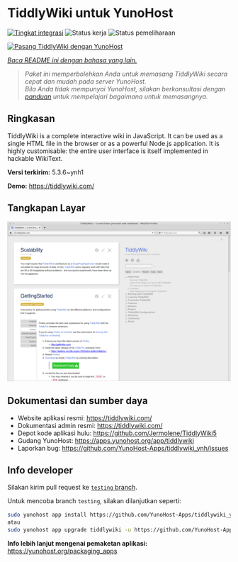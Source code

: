 <!--
N.B.: README ini dibuat secara otomatis oleh <https://github.com/YunoHost/apps/tree/master/tools/readme_generator>
Ini TIDAK boleh diedit dengan tangan.
-->

# TiddlyWiki untuk YunoHost

[![Tingkat integrasi](https://apps.yunohost.org/badge/integration/tiddlywiki)](https://ci-apps.yunohost.org/ci/apps/tiddlywiki/)
![Status kerja](https://apps.yunohost.org/badge/state/tiddlywiki)
![Status pemeliharaan](https://apps.yunohost.org/badge/maintained/tiddlywiki)

[![Pasang TiddlyWiki dengan YunoHost](https://install-app.yunohost.org/install-with-yunohost.svg)](https://install-app.yunohost.org/?app=tiddlywiki)

*[Baca README ini dengan bahasa yang lain.](./ALL_README.md)*

> *Paket ini memperbolehkan Anda untuk memasang TiddlyWiki secara cepat dan mudah pada server YunoHost.*  
> *Bila Anda tidak mempunyai YunoHost, silakan berkonsultasi dengan [panduan](https://yunohost.org/install) untuk mempelajari bagaimana untuk memasangnya.*

## Ringkasan

TiddlyWiki is a complete interactive wiki in JavaScript. It can be used as a single HTML file in the browser or as a powerful Node.js application. It is highly customisable: the entire user interface is itself implemented in hackable WikiText.

**Versi terkirim:** 5.3.6~ynh1

**Demo:** <https://tiddlywiki.com/>

## Tangkapan Layar

![Tangkapan Layar pada TiddlyWiki](./doc/screenshots/screenshot.png)

## Dokumentasi dan sumber daya

- Website aplikasi resmi: <https://tiddlywiki.com/>
- Dokumentasi admin resmi: <https://tiddlywiki.com/>
- Depot kode aplikasi hulu: <https://github.com/Jermolene/TiddlyWiki5>
- Gudang YunoHost: <https://apps.yunohost.org/app/tiddlywiki>
- Laporkan bug: <https://github.com/YunoHost-Apps/tiddlywiki_ynh/issues>

## Info developer

Silakan kirim pull request ke [`testing` branch](https://github.com/YunoHost-Apps/tiddlywiki_ynh/tree/testing).

Untuk mencoba branch `testing`, silakan dilanjutkan seperti:

```bash
sudo yunohost app install https://github.com/YunoHost-Apps/tiddlywiki_ynh/tree/testing --debug
atau
sudo yunohost app upgrade tiddlywiki -u https://github.com/YunoHost-Apps/tiddlywiki_ynh/tree/testing --debug
```

**Info lebih lanjut mengenai pemaketan aplikasi:** <https://yunohost.org/packaging_apps>
